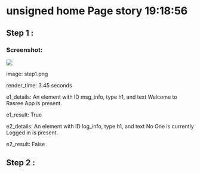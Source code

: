



#  unsigned home Page story 19:18:56
  

##  Step 1 : 
  

### Screenshot: 
  
![](./comic/step1.png)  
  
image: step1.png  
  
render_time: 3.45 seconds  
  
e1_details: An element with ID msg_info, type h1, and text Welcome to Rasree App is present.  
  
e1_result: True  
  
e2_details: An element with ID log_info, type h1, and text No One is currently Logged in is present.  
  
e2_result: False  

##  Step 2 : 
